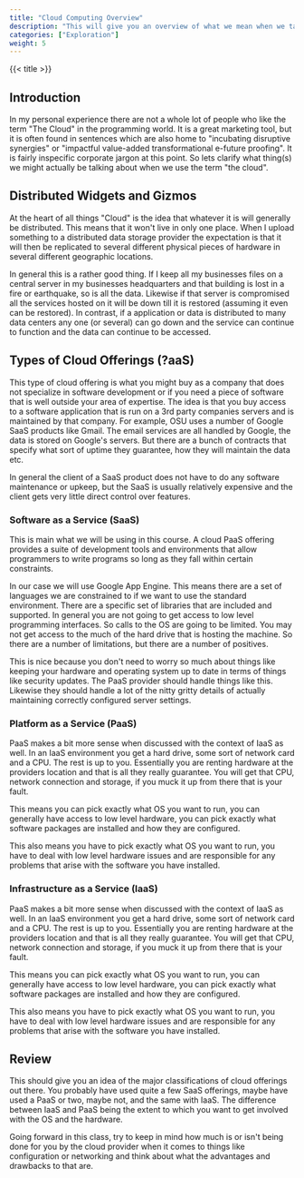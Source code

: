 ```yaml
---
title: "Cloud Computing Overview"
description: "This will give you an overview of what we mean when we talk about cloud computing in this course. It is a bit of a fuzzy definition, but we will do our best and then look at some more specific terms."
categories: ["Exploration"]
weight: 5
---
```

<!--- Make sure to fill out the title and description above, they will be used when generating lists of exploration topics -->
<!--- The weight above determines what order this will be shown among other exploration topics in this same folder, lower numbers are shown first. Start using at least multiples of 5, that way if you need to add a content page between existing ones there are enough open weights to do so. They are integers only -->

{{< title >}}
## Introduction
<!--- Introduce the content of this exploration -->
In my personal experience there are not a whole lot of people who like the term "The Cloud" in the programming world. It is a great marketing tool, but it is often found in sentences which are also home to "incubating disruptive synergies" or "impactful value-added transformational e-future proofing". It is fairly inspecific corporate jargon at this point. So lets clarify what thing(s) we might actually be talking about when we use the term "the cloud".

## Distributed Widgets and Gizmos
At the heart of all things "Cloud" is the idea that whatever it is will generally be distributed. This means that it won't live in only one place. When I upload something to a distributed data storage provider the expectation is that it will then be replicated to several different physical pieces of hardware in several different geographic locations.

In general this is a rather good thing. If I keep all my businesses files on a central server in my businesses headquarters and that building is lost in a fire or earthquake, so is all the data. Likewise if that server is compromised all the services hosted on it will be down till it is restored (assuming it even can be restored). In contrast, if a application or data is distributed to many data centers any one (or several) can go down and the service can continue to function and the data can continue to be accessed.

## Types of Cloud Offerings (?aaS)

This type of cloud offering is what you might buy as a company that does not specialize in software development or if you need a piece of software that is well outside your area of expertise. The idea is that you buy access to a software application that is run on a 3rd party companies servers and is maintained by that company. For example, OSU uses a number of Google SaaS products like Gmail. The email services are all handled by Google, the data is stored on Google's servers. But there are a bunch of contracts that specify what sort of uptime they guarantee, how they will maintain the data etc.

In general the client of a SaaS product does not have to do any software maintenance or upkeep, but the SaaS is usually relatively expensive and the client gets very little direct control over features.

### Software as a Service (SaaS)

This is main what we will be using in this course. A cloud PaaS offering provides a suite of development tools and environments that allow programmers to write programs so long as they fall within certain constraints.

In our case we will use Google App Engine. This means there are a set of languages we are constrained to if we want to use the standard environment. There are a specific set of libraries that are included and supported. In general you are not going to get access to low level programming interfaces. So calls to the OS are going to be limited. You may not get access to the much of the hard drive that is hosting the machine. So there are a number of limitations, but there are a number of positives.

This is nice because you don't need to worry so much about things like keeping your hardware and operating system up to date in terms of things like security updates. The PaaS provider should handle things like this. Likewise they should handle a lot of the nitty gritty details of actually maintaining correctly configured server settings.

### Platform as a Service (PaaS)

PaaS makes a bit more sense when discussed with the context of IaaS as well. In an IaaS environment you get a hard drive, some sort of network card and a CPU. The rest is up to you. Essentially you are renting hardware at the providers location and that is all they really guarantee. You will get that CPU, network connection and storage, if you muck it up from there that is your fault.

This means you can pick exactly what OS you want to run, you can generally have access to low level hardware, you can pick exactly what software packages are installed and how they are configured.

This also means you have to pick exactly what OS you want to run, you have to deal with low level hardware issues and are responsible for any problems that arise with the software you have installed.

### Infrastructure as a Service (IaaS)

PaaS makes a bit more sense when discussed with the context of IaaS as well. In an IaaS environment you get a hard drive, some sort of network card and a CPU. The rest is up to you. Essentially you are renting hardware at the providers location and that is all they really guarantee. You will get that CPU, network connection and storage, if you muck it up from there that is your fault.

This means you can pick exactly what OS you want to run, you can generally have access to low level hardware, you can pick exactly what software packages are installed and how they are configured.

This also means you have to pick exactly what OS you want to run, you have to deal with low level hardware issues and are responsible for any problems that arise with the software you have installed.


## Review
This should give you an idea of the major classifications of cloud offerings out there. You probably have used quite a few SaaS offerings, maybe have used a PaaS or two, maybe not, and the same with IaaS. The difference between IaaS and PaaS being the extent to which you want to get involved with the OS and the hardware.

Going forward in this class, try to keep in mind how much is or isn't being done for you by the cloud provider when it comes to things like configuration or networking and think about what the advantages and drawbacks to that are.
